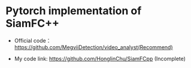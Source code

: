# Pytorch implementation of SiamFC++
- Official code：https://github.com/MegviiDetection/video_analyst(Recommend)

- My code link: https://github.com/HonglinChu/SiamFCpp (Incomplete)
